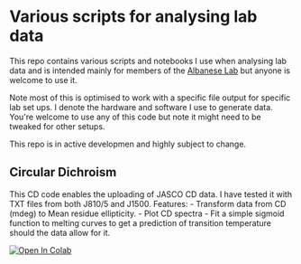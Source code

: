 # Various scripts for analysing lab data

This repo contains various scripts and notebooks I use when analysing lab data and is intended mainly for members of the [Albanese Lab](https://www.albaneselab.com) but anyone is welcome to use it. 

Note most of this is optimised to work with a specific file output for specific lab set ups. I denote the hardware and software I use to generate data. You're welcome to use any of this code but note it might need to be tweaked for other setups.

This repo is in active developmen and highly subject to change. 

## Circular Dichroism

This CD code enables the uploading of JASCO CD data. I have tested it with TXT files from both J810/5 and J1500. Features:
    - Transform data from CD (mdeg) to Mean residue ellipticity.
    - Plot CD spectra
    - Fit a simple sigmoid function to melting curves to get a prediction of transition temperature should the data allow for it. 

[![Open In Colab](https://colab.research.google.com/assets/colab-badge.svg)](https://colab.research.google.com/github/chubbj/lab_scripts/blob/main/notebooks/circular_dichroisim_analysis.ipynb)
